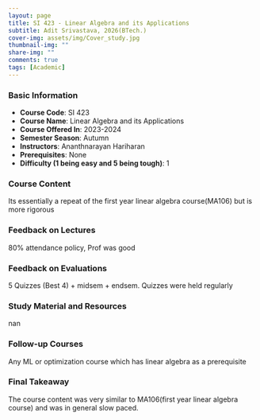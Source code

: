 ```yaml
---
layout: page
title: SI 423 - Linear Algebra and its Applications 
subtitle: Adit Srivastava, 2026(BTech.)
cover-img: assets/img/Cover_study.jpg
thumbnail-img: ""
share-img: ""
comments: true
tags: [Academic]
---
```


### Basic Information

- **Course Code**: SI 423
- **Course Name**: Linear Algebra and its Applications 
- **Course Offered In**: 2023-2024
- **Semester Season**: Autumn
- **Instructors**: Ananthnarayan Hariharan
- **Prerequisites**: None
- **Difficulty (1 being easy and 5 being tough)**: 1

### Course Content
Its essentially a repeat of the first year linear algebra course(MA106) but is more rigorous 

### Feedback on Lectures
80% attendance policy, Prof was good

### Feedback on Evaluations
5 Quizzes (Best 4) + midsem + endsem.
Quizzes were held regularly 

### Study Material and Resources
nan

### Follow-up Courses
Any ML or optimization course which has linear algebra as a prerequisite 

### Final Takeaway
The course content was very similar to MA106(first year linear algebra course) and was in general slow paced.

